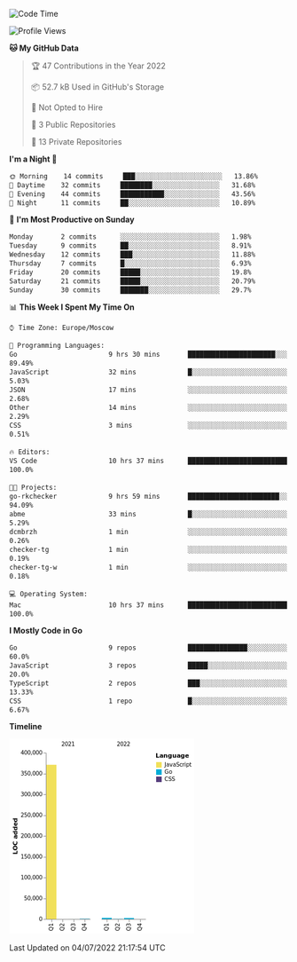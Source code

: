 <!--START_SECTION:waka-->
![Code Time](http://img.shields.io/badge/Code%20Time-365%20hrs%2024%20mins-blue)

![Profile Views](http://img.shields.io/badge/Profile%20Views-0-blue)

**🐱 My GitHub Data** 

> 🏆 47 Contributions in the Year 2022
 > 
> 📦 52.7 kB Used in GitHub's Storage 
 > 
> 🚫 Not Opted to Hire
 > 
> 📜 3 Public Repositories 
 > 
> 🔑 13 Private Repositories  
 > 
**I'm a Night 🦉** 

```text
🌞 Morning    14 commits     ███░░░░░░░░░░░░░░░░░░░░░░   13.86% 
🌆 Daytime    32 commits     ████████░░░░░░░░░░░░░░░░░   31.68% 
🌃 Evening    44 commits     ███████████░░░░░░░░░░░░░░   43.56% 
🌙 Night      11 commits     ██░░░░░░░░░░░░░░░░░░░░░░░   10.89%

```
📅 **I'm Most Productive on Sunday** 

```text
Monday       2 commits      ░░░░░░░░░░░░░░░░░░░░░░░░░   1.98% 
Tuesday      9 commits      ██░░░░░░░░░░░░░░░░░░░░░░░   8.91% 
Wednesday    12 commits     ███░░░░░░░░░░░░░░░░░░░░░░   11.88% 
Thursday     7 commits      █░░░░░░░░░░░░░░░░░░░░░░░░   6.93% 
Friday       20 commits     █████░░░░░░░░░░░░░░░░░░░░   19.8% 
Saturday     21 commits     █████░░░░░░░░░░░░░░░░░░░░   20.79% 
Sunday       30 commits     ███████░░░░░░░░░░░░░░░░░░   29.7%

```


📊 **This Week I Spent My Time On** 

```text
⌚︎ Time Zone: Europe/Moscow

💬 Programming Languages: 
Go                       9 hrs 30 mins       ██████████████████████░░░   89.49% 
JavaScript               32 mins             █░░░░░░░░░░░░░░░░░░░░░░░░   5.03% 
JSON                     17 mins             ░░░░░░░░░░░░░░░░░░░░░░░░░   2.68% 
Other                    14 mins             ░░░░░░░░░░░░░░░░░░░░░░░░░   2.29% 
CSS                      3 mins              ░░░░░░░░░░░░░░░░░░░░░░░░░   0.51%

🔥 Editors: 
VS Code                  10 hrs 37 mins      █████████████████████████   100.0%

🐱‍💻 Projects: 
go-rkchecker             9 hrs 59 mins       ███████████████████████░░   94.09% 
abme                     33 mins             █░░░░░░░░░░░░░░░░░░░░░░░░   5.29% 
dcmbrzh                  1 min               ░░░░░░░░░░░░░░░░░░░░░░░░░   0.26% 
checker-tg               1 min               ░░░░░░░░░░░░░░░░░░░░░░░░░   0.19% 
checker-tg-w             1 min               ░░░░░░░░░░░░░░░░░░░░░░░░░   0.18%

💻 Operating System: 
Mac                      10 hrs 37 mins      █████████████████████████   100.0%

```

**I Mostly Code in Go** 

```text
Go                       9 repos             ███████████████░░░░░░░░░░   60.0% 
JavaScript               3 repos             █████░░░░░░░░░░░░░░░░░░░░   20.0% 
TypeScript               2 repos             ███░░░░░░░░░░░░░░░░░░░░░░   13.33% 
CSS                      1 repo              █░░░░░░░░░░░░░░░░░░░░░░░░   6.67%

```


**Timeline**

![Chart not found](https://raw.githubusercontent.com/jeezft/jeezft/main/charts/bar_graph.png) 


 Last Updated on 04/07/2022 21:17:54 UTC
<!--END_SECTION:waka-->
